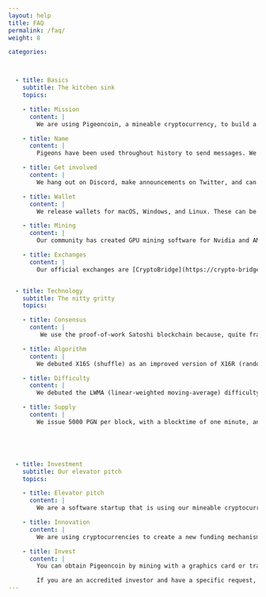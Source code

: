 ```yaml
---
layout: help
title: FAQ
permalink: /faq/
weight: 8

categories:



  - title: Basics
    subtitle: The kitchen sink
    topics:

    - title: Mission
      content: |
        We are using Pigeoncoin, a mineable cryptocurrency, to build a social network which will never have to collect user data to pay the bills.

    - title: Name
      content: |
        Pigeons have been used throughout history to send messages. We're applying the pigeon's legacy to modern communications.

    - title: Get involved
      content: |
        We hang out on Discord, make announcements on Twitter, and can occasionally be found on Telegram. All official social media accounts can be found in our footer.

    - title: Wallet
      content: |
        We release wallets for macOS, Windows, and Linux. These can be found on our front page.

    - title: Mining
      content: |
        Our community has created GPU mining software for Nvidia and AMD GPUs, with software available for Linux and Windows. See our front page for links.

    - title: Exchanges
      content: |
        Our official exchanges are [CryptoBridge](https://crypto-bridge.org/) and [QBTC](https://www.qbtc.com/). You can trade Pigeoncoin (PGN) against Bitcoin, Litecoin, Ravencoin, and CNYT.


  - title: Technology
    subtitle: The nitty gritty
    topics:

    - title: Consensus
      content: |
         We use the proof-of-work Satoshi blockchain because, quite frankly, it is proven to work. With nine years of battle hardened security, we can rely on it as a source of truth.

    - title: Algorithm
      content: |
        We debuted X16S (shuffle) as an improved version of X16R (random). We improved hashrate and power consistency with no drawbacks. We are proud to have our algorithm listed under the MIT license. We believe that any coin forking away from specific hardware will benefit from using X16S as a wrapper for their existing algorithm. If you are a coin founder with questions about this, please reach out via Discord.

    - title: Difficulty
      content: |
        We debuted the LWMA (linear-weighted moving-average) difficulty algorithm at block 111,222. This algorithm uses the last 45 blocks to calculate the new target, setting a new difficulty each block. This has provided difficulty stability that is simply unmatched by any other method. We recommend the LWMA algorithm to coins of any size.

    - title: Supply
      content: |
        We issue 5000 PGN per block, with a blocktime of one minute, and a halving interval of approximately 4 years. Maximum supply is approximately 21B, of which only <span data-id="chain-supplyPercentage">2%</span> has been issued so far.





  - title: Investment
    subtitle: Our elevator pitch
    topics:

    - title: Elevator pitch
      content: |
        We are a software startup that is using our mineable cryptocurrency and our mining pool (wip) to fund a social network called Pigeon. This social network will never need to sell bulk user data, will have an integrated cryptocurrency wallet, and will be designed for the general public.

    - title: Innovation
      content: |
        We are using cryptocurrencies to create a new funding mechanism for a social network. We are designing a Pigeoncoin mining pool for mass adoption so that the fee can be used to fund all of the operating costs of the social network. Mining with our pool is a no-brainer because the value will be directly affected by the amount of revenue that the pool generates. Pigeoncoin will be tradable on the Pigeon social network.

    - title: Invest
      content: |
        You can obtain Pigeoncoin by mining with a graphics card or trading on one of our verified exchanges.

        If you are an accredited investor and have a specific request, please reach out to the team via Discord.
---
```

